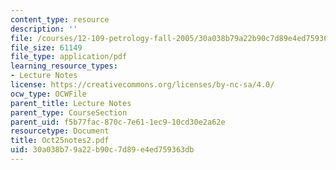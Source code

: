 ```yaml
---
content_type: resource
description: ''
file: /courses/12-109-petrology-fall-2005/30a038b79a22b90c7d89e4ed759363db_Oct25notes2.pdf
file_size: 61149
file_type: application/pdf
learning_resource_types:
- Lecture Notes
license: https://creativecommons.org/licenses/by-nc-sa/4.0/
ocw_type: OCWFile
parent_title: Lecture Notes
parent_type: CourseSection
parent_uid: f5b77fac-870c-7e61-1ec9-10cd30e2a62e
resourcetype: Document
title: Oct25notes2.pdf
uid: 30a038b7-9a22-b90c-7d89-e4ed759363db
---
```

